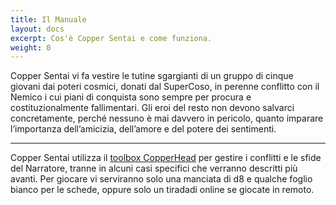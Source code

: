 ```yaml
---
title: Il Manuale
layout: docs
excerpt: Cos'è Copper Sentai e come funziona.
weight: 0
---
```

Copper Sentai vi fa vestire le tutine sgargianti di un gruppo di cinque giovani dai poteri cosmici, donati dal SuperCoso, in perenne conflitto con il Nemico i cui piani di conquista sono sempre per procura e costituzionalmente fallimentari. Gli eroi del resto non devono salvarci concretamente, perché nessuno è mai davvero in pericolo, quanto imparare l’importanza dell’amicizia, dell’amore e del potere dei sentimenti.


***

Copper Sentai utilizza il [toolbox CopperHead](https://www.facebook.com/groups/EpigoniGDR/permalink/2318526081604479) per gestire i conflitti e le sfide del Narratore, tranne in alcuni casi specifici che verranno descritti più avanti. Per giocare vi serviranno solo una manciata di d8 e qualche foglio bianco per le schede, oppure solo un tiradadi online se giocate in remoto.

